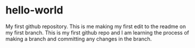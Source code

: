 # hello-world
My first github repository. This is me making my first edit to the readme on my first branch.
This is my first github repo and I am learning the process of making a branch and committing any changes in the branch.
